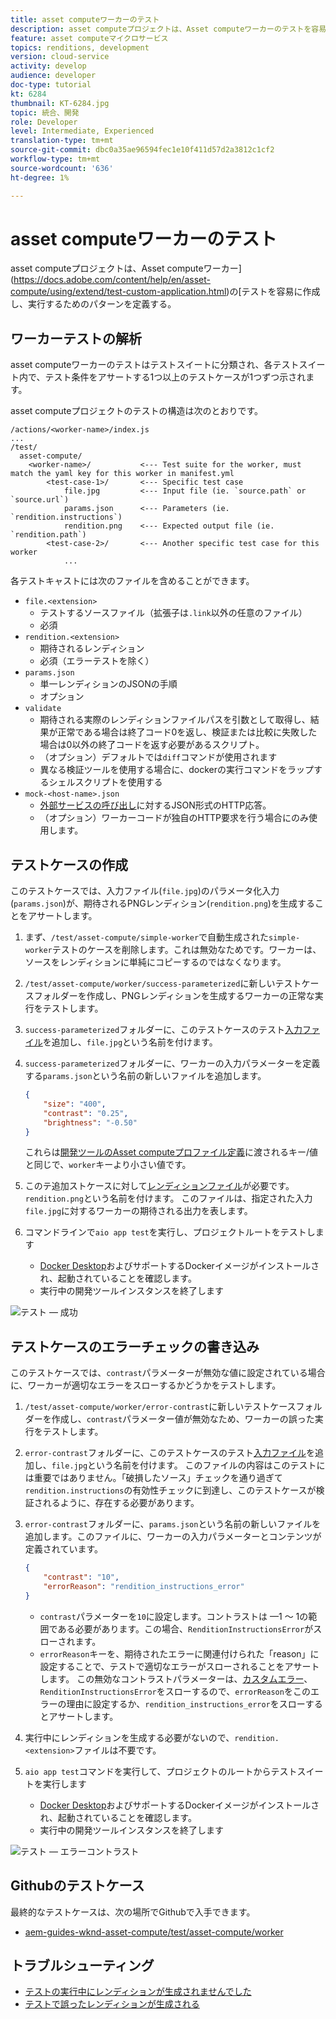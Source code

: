 ```yaml
---
title: asset computeワーカーのテスト
description: asset computeプロジェクトは、Asset computeワーカーのテストを容易に作成し、実行するためのパターンを定義する。
feature: asset computeマイクロサービス
topics: renditions, development
version: cloud-service
activity: develop
audience: developer
doc-type: tutorial
kt: 6284
thumbnail: KT-6284.jpg
topic: 統合、開発
role: Developer
level: Intermediate, Experienced
translation-type: tm+mt
source-git-commit: dbc0a35ae96594fec1e10f411d57d2a3812c1cf2
workflow-type: tm+mt
source-wordcount: '636'
ht-degree: 1%

---
```



# asset computeワーカーのテスト

asset computeプロジェクトは、Asset computeワーカー](https://docs.adobe.com/content/help/en/asset-compute/using/extend/test-custom-application.html)の[テストを容易に作成し、実行するためのパターンを定義する。

## ワーカーテストの解析

asset computeワーカーのテストはテストスイートに分類され、各テストスイート内で、テスト条件をアサートする1つ以上のテストケースが1つずつ示されます。

asset computeプロジェクトのテストの構造は次のとおりです。

```
/actions/<worker-name>/index.js
...
/test/
  asset-compute/
    <worker-name>/           <--- Test suite for the worker, must match the yaml key for this worker in manifest.yml
        <test-case-1>/       <--- Specific test case 
            file.jpg         <--- Input file (ie. `source.path` or `source.url`)
            params.json      <--- Parameters (ie. `rendition.instructions`)
            rendition.png    <--- Expected output file (ie. `rendition.path`)
        <test-case-2>/       <--- Another specific test case for this worker
            ...
```

各テストキャストには次のファイルを含めることができます。

+ `file.<extension>`
   + テストするソースファイル（拡張子は`.link`以外の任意のファイル）
   + 必須
+ `rendition.<extension>`
   + 期待されるレンディション
   + 必須（エラーテストを除く）
+ `params.json`
   + 単一レンディションのJSONの手順
   + オプション
+ `validate`
   + 期待される実際のレンディションファイルパスを引数として取得し、結果が正常である場合は終了コード0を返し、検証または比較に失敗した場合は0以外の終了コードを返す必要があるスクリプト。
   + （オプション）デフォルトでは`diff`コマンドが使用されます
   + 異なる検証ツールを使用する場合に、dockerの実行コマンドをラップするシェルスクリプトを使用する
+ `mock-<host-name>.json`
   + [外部サービスの呼び出し](https://www.mock-server.com/mock_server/creating_expectations.html)に対するJSON形式のHTTP応答。
   + （オプション）ワーカーコードが独自のHTTP要求を行う場合にのみ使用します。

## テストケースの作成

このテストケースでは、入力ファイル(`file.jpg`)のパラメータ化入力(`params.json`)が、期待されるPNGレンディション(`rendition.png`)を生成することをアサートします。

1. まず、`/test/asset-compute/simple-worker`で自動生成された`simple-worker`テストのケースを削除します。これは無効なためです。ワーカーは、ソースをレンディションに単純にコピーするのではなくなります。
1. `/test/asset-compute/worker/success-parameterized`に新しいテストケースフォルダーを作成し、PNGレンディションを生成するワーカーの正常な実行をテストします。
1. `success-parameterized`フォルダーに、このテストケースのテスト[入力ファイル](./assets/test/success-parameterized/file.jpg)を追加し、`file.jpg`という名前を付けます。
1. `success-parameterized`フォルダーに、ワーカーの入力パラメーターを定義する`params.json`という名前の新しいファイルを追加します。

   ```json
   { 
       "size": "400",
       "contrast": "0.25",
       "brightness": "-0.50"
   }
   ```

   これらは[開発ツールのAsset computeプロファイル定義](../develop/development-tool.md)に渡されるキー/値と同じで、`worker`キーより小さい値です。

1. このテ追加ストケースに対して[レンディションファイル](./assets/test/success-parameterized/rendition.png)が必要です。`rendition.png`という名前を付けます。 このファイルは、指定された入力`file.jpg`に対するワーカーの期待される出力を表します。
1. コマンドラインで`aio app test`を実行し、プロジェクトルートをテストします
   + [Docker Desktop](../set-up/development-environment.md#docker)およびサポートするDockerイメージがインストールされ、起動されていることを確認します。
   + 実行中の開発ツールインスタンスを終了します

![テスト — 成功  ](./assets/test/success-parameterized/result.png)

## テストケースのエラーチェックの書き込み

このテストケースでは、`contrast`パラメーターが無効な値に設定されている場合に、ワーカーが適切なエラーをスローするかどうかをテストします。

1. `/test/asset-compute/worker/error-contrast`に新しいテストケースフォルダーを作成し、`contrast`パラメーター値が無効なため、ワーカーの誤った実行をテストします。
1. `error-contrast`フォルダーに、このテストケースのテスト[入力ファイル](./assets/test/error-contrast/file.jpg)を追加し、`file.jpg`という名前を付けます。 このファイルの内容はこのテストには重要ではありません。「破損したソース」チェックを通り過ぎて`rendition.instructions`の有効性チェックに到達し、このテストケースが検証されるように、存在する必要があります。
1. `error-contrast`フォルダーに、`params.json`という名前の新しいファイルを追加します。このファイルに、ワーカーの入力パラメーターとコンテンツが定義されています。

   ```json
   {
       "contrast": "10",
       "errorReason": "rendition_instructions_error"
   }
   ```

   + `contrast`パラメーターを`10`に設定します。コントラストは —1 ～ 1の範囲である必要があります。この場合、`RenditionInstructionsError`がスローされます。
   + `errorReason`キーを、期待されたエラーに関連付けられた「reason」に設定することで、テストで適切なエラーがスローされることをアサートします。 この無効なコントラストパラメーターは、[カスタムエラー](../develop/worker.md#errors)、`RenditionInstructionsError`をスローするので、`errorReason`をこのエラーの理由に設定するか、`rendition_instructions_error`をスローするとアサートします。

1. 実行中にレンディションを生成する必要がないので、`rendition.<extension>`ファイルは不要です。
1. `aio app test`コマンドを実行して、プロジェクトのルートからテストスイートを実行します
   + [Docker Desktop](../set-up/development-environment.md#docker)およびサポートするDockerイメージがインストールされ、起動されていることを確認します。
   + 実行中の開発ツールインスタンスを終了します

![テスト — エラーコントラスト](./assets/test/error-contrast/result.png)

## Githubのテストケース

最終的なテストケースは、次の場所でGithubで入手できます。

+ [aem-guides-wknd-asset-compute/test/asset-compute/worker](https://github.com/adobe/aem-guides-wknd-asset-compute/tree/master/test/asset-compute/worker)

## トラブルシューティング

+ [テストの実行中にレンディションが生成されませんでした](../troubleshooting.md#test-no-rendition-generated)
+ [テストで誤ったレンディションが生成される](../troubleshooting.md#tests-generates-incorrect-rendition)
